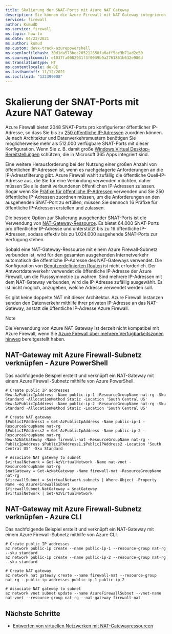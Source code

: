 ```yaml
---
title: Skalierung der SNAT-Ports mit Azure NAT Gateway
description: Sie können die Azure Firewall mit NAT Gateway integrieren, damit Sie die SNAT-Ports erhöhen können.
services: firewall
author: KumudD
ms.service: firewall
ms.topic: how-to
ms.date: 04/23/2021
ms.author: kumud
ms.custom: devx-track-azurepowershell
ms.openlocfilehash: 30d1da573bec205212658fa6aff5ac3b71ad2e50
ms.sourcegitcommit: e1037fa0082931f3f0039b9a2761861b632e986d
ms.translationtype: HT
ms.contentlocale: de-DE
ms.lasthandoff: 11/12/2021
ms.locfileid: "132399008"
---
```

# <a name="scale-snat-ports-with-azure-nat-gateway"></a>Skalierung der SNAT-Ports mit Azure NAT Gateway

Azure Firewall bietet 2048 SNAT-Ports pro konfigurierter öffentlicher IP-Adresse, so dass Sie bis zu [250 öffentliche IP-Adressen](./deploy-multi-public-ip-powershell.md) zuordnen können. Je nach Architektur und Datenverkehrsmustern benötigen Sie möglicherweise mehr als 512.000 verfügbare SNAT-Ports mit dieser Konfiguration. Wenn Sie z. B. damit große [Windows Virtual Desktop-Bereitstellungen](./protect-azure-virtual-desktop.md) schützen, die in Microsoft 365 Apps integriert sind.

Eine weitere Herausforderung bei der Nutzung einer großen Anzahl von öffentlichen IP-Adressen ist, wenn es nachgelagerte Anforderungen an die IP-Adressfilterung gibt. Azure Firewall wählt zufällig die öffentliche Quell-IP-Adresse aus, die Sie für eine Verbindung verwenden möchten, daher müssen Sie alle damit verbundenen öffentlichen IP-Adressen zulassen. Sogar wenn Sie [Präfixe für öffentliche IP-Adressen](../virtual-network/ip-services/public-ip-address-prefix.md) verwenden und Sie 250 öffentliche IP-Adressen zuordnen müssen, um die Anforderungen an den ausgehenden SNAT-Port zu erfüllen, müssen Sie dennoch 16 Präfixe für öffentliche IP-Adressen erstellen und zulassen.

Die bessere Option zur Skalierung ausgehender SNAT-Ports ist die Verwendung von [NAT-Gateway-Ressource](../virtual-network/nat-gateway/nat-overview.md). Es bietet 64.000 SNAT-Ports pro öffentlicher IP-Adresse und unterstützt bis zu 16 öffentliche IP-Adressen, sodass effektiv bis zu 1.024.000 ausgehende SNAT-Ports zur Verfügung stehen.

Sobald eine NAT-Gateway-Ressource mit einem Azure Firewall-Subnetz verbunden ist, wird für den gesamten ausgehenden Internetverkehr automatisch die öffentliche IP-Adresse des NAT-Gateways verwendet. Die Konfiguration von [Benutzerdefinierten Routen](../virtual-network/tutorial-create-route-table-portal.md) ist nicht erforderlich. Der Antwortdatenverkehr verwendet die öffentliche IP-Adresse der Azure Firewall, um die Flusssymmetrie zu wahren. Sind mehrere IP-Adressen mit dem NAT-Gateway verbunden, wird die IP-Adresse zufällig ausgewählt. Es ist nicht möglich, anzugeben, welche Adresse verwendet werden soll.

Es gibt keine doppelte NAT mit dieser Architektur. Azure Firewall Instanzen senden den Datenverkehr mithilfe ihrer privaten IP-Adresse an das NAT-Gateway, anstatt die öffentliche IP-Adresse Azure Firewall.

> [!NOTE]
> Die Verwendung von Azure NAT Gateway ist derzeit nicht kompatibel mit Azure Firewall, wenn Sie [Azure Firewall über mehrere Verfügbarkeitszonen hinweg](deploy-availability-zone-powershell.md) bereitgestellt haben.

## <a name="associate-nat-gateway-with-azure-firewall-subnet---azure-powershell"></a>NAT-Gateway mit Azure Firewall-Subnetz verknüpfen - Azure PowerShell

Das nachfolgende Beispiel erstellt und verknüpft ein NAT-Gateway mit einem Azure Firewall-Subnetz mithilfe von Azure PowerShell.

```azurepowershell-interactive
# Create public IP addresses
New-AzPublicIpAddress -Name public-ip-1 -ResourceGroupName nat-rg -Sku Standard -AllocationMethod Static -Location 'South Central US'
New-AzPublicIpAddress -Name public-ip-2 -ResourceGroupName nat-rg -Sku Standard -AllocationMethod Static -Location 'South Central US'

# Create NAT gateway
$PublicIPAddress1 = Get-AzPublicIpAddress -Name public-ip-1 -ResourceGroupName nat-rg
$PublicIPAddress2 = Get-AzPublicIpAddress -Name public-ip-2 -ResourceGroupName nat-rg
New-AzNatGateway -Name firewall-nat -ResourceGroupName nat-rg -PublicIpAddress $PublicIPAddress1,$PublicIPAddress2 -Location 'South Central US' -Sku Standard

# Associate NAT gateway to subnet
$virtualNetwork = Get-AzVirtualNetwork -Name nat-vnet -ResourceGroupName nat-rg
$natGateway = Get-AzNatGateway -Name firewall-nat -ResourceGroupName nat-rg
$firewallSubnet = $virtualNetwork.subnets | Where-Object -Property Name -eq AzureFirewallSubnet
$firewallSubnet.NatGateway = $natGateway
$virtualNetwork | Set-AzVirtualNetwork
```

## <a name="associate-nat-gateway-with-azure-firewall-subnet---azure-cli"></a>NAT-Gateway mit Azure Firewall-Subnetz verknüpfen - Azure CLI

Das nachfolgende Beispiel erstellt und verknüpft ein NAT-Gateway mit einem Azure Firewall-Subnetz mithilfe von Azure CLI.

```azurecli-interactive
# Create public IP addresses
az network public-ip create --name public-ip-1 --resource-group nat-rg --sku standard
az network public-ip create --name public-ip-2 --resource-group nat-rg --sku standard

# Create NAT gateway
az network nat gateway create --name firewall-nat --resource-group nat-rg --public-ip-addresses public-ip-1 public-ip-2

# Associate NAT gateway to subnet
az network vnet subnet update --name AzureFirewallSubnet --vnet-name nat-vnet --resource-group nat-rg --nat-gateway firewall-nat
```

## <a name="next-steps"></a>Nächste Schritte

- [Entwerfen von virtuellen Netzwerken mit NAT-Gatewayressourcen](../virtual-network/nat-gateway/nat-gateway-resource.md)